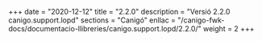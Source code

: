 +++
date        = "2020-12-12"
title       = "2.2.0"
description = "Versió 2.2.0 canigo.support.lopd"
sections    = "Canigó"
enllac		= "/canigo-fwk-docs/documentacio-llibreries/canigo.support.lopd/2.2.0/"
weight		= 2
+++
